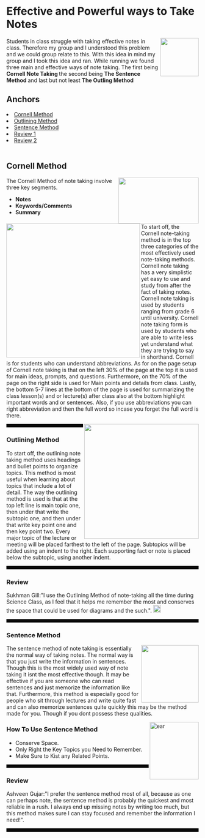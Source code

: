 <h1>Effective and Powerful ways to Take Notes</h1><html>
    <head>
        <meta charset="utf-8">
    </head>
<body>
<img src="https://sitejerk.com/images/eye-6.png" width="100" align="right">
<p>Students in class struggle with taking effective notes in class. Therefore my group and I understood this problem and we could group relate to this. With this idea in mind my group and I took this idea and ran. While running we found three main and effective ways of note taking. The first being <strong> Cornell Note Taking </strong> the second being <strong> The Sentence Method </strong> and last but not least <strong> The Outling Method </strong>
  <h2>Anchors</h2>
<li><a
       href="#Cornell">Cornell Method</a></li>
  <li><a
       href="#Outlining">Outlining Method</a></li>
  <li><a
       href="#Sentence">Sentence Method</a></li>
    <li><a
       href="#Review1">Review 1</a></li>
    <li><a
       href="#Review2">Review 2</a></li>
<br><h2>Cornell Method</h2> 
  <div id="Cornell">
<img src="http://clipart-library.com/image_gallery/315437.png" width="210" height="120" align="right">
  <p>The Cornell Method of note taking involve three key segments.</p>
  <ul>
    <li><strong>Notes</strong> </li> 
    <li><strong>Keywords/Comments</strong></li>
    <li><strong>Summary</strong></li>
</ul>
<img src="https://cdn-images-1.medium.com/max/1200/0*u88swdpocEQarsqo.jpg" width="350" align="left">
<p>To start off, the Cornell note-taking method is in the top three categories of the most effectively used note-taking methods. Cornell note taking has a very simplistic yet easy to use and study from after the fact of taking notes. Cornell note taking is used by students ranging from grade 6 until university. Cornell note taking form is used by students who are able to write less yet understand what they are trying to say in shorthand. Cornell is for students who can understand abbreviations. As for on the page setup of Cornell note taking is that on the left 30% of the page at the top it is used for main ideas, prompts, and questions. Furthermore, on the 70% of the page on the right side is used for Main points and details from class. Lastly, the bottom 5-7 lines at the bottom of the page is used for summarizing the class lesson(s) and or lecture(s) after class also at the bottom highlight important words and or sentences. Also, if you use abbreviations you can right abbreviation and then the full word so incase you forget the full word is there.</p>    
<img src="https://cdn-images-1.medium.com/max/1600/0*nYnKABKg6FwcBlME.png" width="300" align="right">        
 <hr style="border: 4px solid black;" />
    <div id="Outlining">
<h3>Outlining Method</h3>
<p>To start off, the outlining note taking method uses headings and bullet points to organize topics. This method is most useful when learning about topics that include a lot of detail. The way the outlining method is used is that at the top left line is main topic one, then under that write the subtopic one, and then under that write key point one and then key point two. Every major topic of the lecture or meeting will be placed farthest to the left of the page. Subtopics will be added using an indent to the right. Each supporting fact or note is placed below the subtopic, using another indent.</p>

 <hr style="border: 4px solid black;" />
       <div id="Review1">
 <h3>Review</h3>
<p>Sukhman Gill:"I use the Outlining Method of note-taking all the time during Science Class, as I feel that it helps me remember the most and conserves the space that could be used for diagrams and the such.".
  <img src="http://www.clker.com/cliparts/2/k/n/l/C/Q/transparent-green-checkmark-md.png" width="20 align="right>
  </p>
 <hr style="border: 4px solid black;" />
   
<div id="Sentence">
<h3>Sentence Method</h3>
<img src="https://www.oxfordlearning.com/wp-content/uploads/2017/05/Note-Taking-Sentence-Method.png" width="150" align="right">
<p>The sentence method of note taking is essentially the normal way of taking notes. The normal way is that you just write the information in sentences. Though this is the most widely used way of note taking it isnt the most effective though. It may be effective if you are someone who can read sentences and just memorize the information like that. Furthermore, this method is especially good for people who sit through lectures and write quite fast and can also memorize sentences quite quickly this may be the method made for you. Though if you dont possess these qualities.
  <p>
    <img src="https://www.testprepchampions.com/wp-content/uploads/2017/07/notetakingoutlinemethod-212x300.jpg" alt="ear" width="128" height="150" align="right" style="filter:FlipH.">
    <h3> How To Use Sentence Method </h3>
   <ul>
       <li>Conserve Space. </li>
       <li> Only Right the Key Topics you Need to Remember. </li>
       <li> Make Sure to Kist any Related Points. <br>
        </li>
   </ul>

 <hr style="border: 4px solid black;" />
  <div id="Review2">
 <h3>Review</h3>
 <p> Ashveen Gujar:"I prefer the sentence method most of all, because as one can perhaps note, the sentence method is probably the quickest and most reliable in a rush. I always end up missing notes by writing too much, but this method makes sure I can stay focused and remember the information I need!". </p>
 
  <hr style="border: 4px solid black;" />


</body>
</html>
